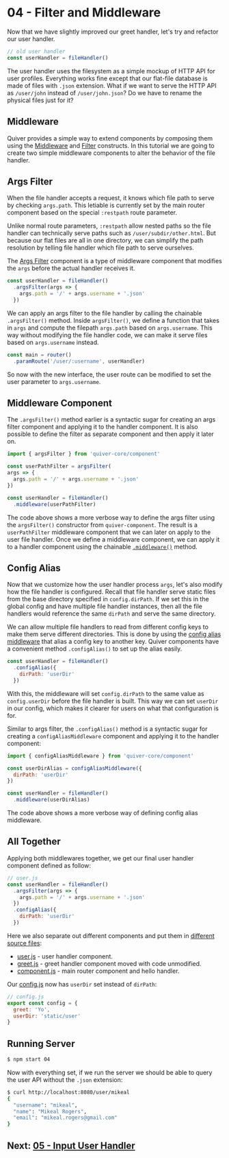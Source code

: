# 04 - Filter and Middleware

Now that we have slightly improved our greet handler, let's try and refactor our user handler. 

```javascript
// old user handler
const userHandler = fileHandler()
```

The user handler uses the filesystem as a simple mockup of HTTP API for user profiles. Everything works fine except that our flat-file database is made of files with `.json` extension. What if we want to serve the HTTP API as `/user/john` instead of `/user/john.json`? Do we have to rename the physical files just for it?

## Middleware

Quiver provides a simple way to extend components by composing them using the [Middleware](https://github.com/quiverjs/doc/wiki/Architecture-Constructs#middleware) and [Filter](https://github.com/quiverjs/doc/wiki/Architecture-Constructs#filter) constructs. In this tutorial we are going to create two simple middleware components to alter the behavior of the file handler.

## Args Filter

When the file handler accepts a request, it knows which file path to serve by checking `args.path`. This letiable is currently set by the main router component based on the special `:restpath` route parameter.

Unlike normal route parameters, `:restpath` allow nested paths so the file handler can technically serve paths such as `/user/subdir/other.html`. But because our flat files are all in one directory, we can simplify the path resolution by telling file handler which file path to serve ourselves.

The [Args Filter](https://github.com/quiverjs/doc/wiki/Filter-Components#args-filter) component is a type of middleware component that modifies the `args` before the actual handler receives it.

```javascript
const userHandler = fileHandler()
  .argsFilter(args => {
    args.path = '/' + args.username + '.json'
  })
```

We can apply an args filter to the file handler by calling the chainable `.argsFilter()` method. Inside `argsFilter()`, we define a function that takes in `args` and compute the filepath `args.path` based on `args.username`. This way without modifying the file handler code, we can make it serve files based on `args.username` instead.

```javascript
const main = router()
  .paramRoute('/user/:username', userHandler)
```

So now with the new interface, the user route can be modified to set the user parameter to `args.username`.

## Middleware Component

The `.argsFilter()` method earlier is a syntactic sugar for creating an args filter component and applying it to the handler component. It is also possible to define the filter as separate component and then apply it later on.

```javascript
import { argsFilter } from 'quiver-core/component'

const userPathFilter = argsFilter(
args => {
  args.path = '/' + args.username + '.json'
})

const userHandler = fileHandler()
  .middleware(userPathFilter)
```

The code above shows a more verbose way to define the args filter using the `argsFilter()` constructor from `quiver-component`. The result is a `userPathFilter` middleware component that we can later on apply to the user file handler. Once we define a middleware component, we can apply it to a handler component using the chainable [`.middleware()`](https://github.com/quiverjs/doc/wiki/Base-Component#extensiblecomponentmiddleware) method. 

## Config Alias

Now that we customize how the user handler process `args`, let's also modify how the file handler is configured. Recall that file handler serve static files from the base directory specified in `config.dirPath`. If we set this in the global config and have multiple file handler instances, then all the file handlers would reference the same `dirPath` and serve the same directory.

We can allow multiple file handlers to read from different config keys to make them serve different directories. This is done by using the [config alias middleware](https://github.com/quiverjs/doc/wiki/Middleware-Components#config-alias-middleware) that alias a config key to another key. Quiver components have a convenient method `.configAlias()` to set up the alias easily.

```javascript
const userHandler = fileHandler()
  .configAlias({
    dirPath: 'userDir'
  })
```

With this, the middleware will set `config.dirPath` to the same value as `config.userDir` before the file handler is built. This way we can set `userDir` in our config, which makes it clearer for users on what that configuration is for.

Similar to args filter, the `.configAlias()` method is a syntactic sugar for creating a `configAliasMiddleware` component and applying it to the handler component:

```javascript
import { configAliasMiddleware } from 'quiver-core/component'

const userDirAlias = configAliasMiddleware({
  dirPath: 'userDir'
})

const userHandler = fileHandler()
  .middleware(userDirAlias)
```

The code above shows a more verbose way of defining config alias middleware.

## All Together

Applying both middlewares together, we get our final user handler component defined as follow:

```javascript
// user.js
const userHandler = fileHandler()
  .argsFilter(args => {
    args.path = '/' + args.username + '.json'
  })
  .configAlias({
    dirPath: 'userDir'
  })
```

Here we also separate out different components and put them in [different source files](.):

  - [user.js](user.js) - user handler component.
  - [greet.js](greet.js) - greet handler component moved with code unmodified.
  - [component.js](component.js) - main router component and hello handler.

Our [config.js](config.js) now has `userDir` set instead of `dirPath`:

```javascript
// config.js
export const config = { 
  greet: 'Yo',
  userDir: 'static/user'
}
```

## Running Server

```bash
$ npm start 04
```

Now with everything set, if we run the server we should be able to query the user API without the `.json` extension:

```bash
$ curl http://localhost:8080/user/mikeal
{
  "username": "mikeal",
  "name": "Mikeal Rogers",
  "email": "mikeal.rogers@gmail.com"
}
```

## Next: [05 - Input User Handler](../05)